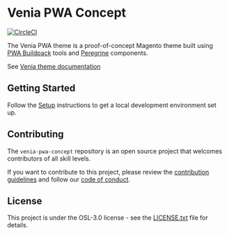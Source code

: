 # Venia PWA Concept

[![CircleCI](https://circleci.com/gh/magento-research/venia-pwa-concept.svg?style=svg&circle-token=8184a92e30a5842fbdafe7f2b86f49b794828f0d)](https://circleci.com/gh/magento-research/venia-pwa-concept)

The Venia PWA theme is a proof-of-concept Magento theme built using [PWA Buildpack] tools and [Peregrine] components.

See [Venia theme documentation]

## Getting Started

Follow the [Setup] instructions to get a local development environment set up.

## Contributing

The `venia-pwa-concept` repository is an open source project that welcomes contributors of all skill levels.

If you want to contribute to this project, please review the [contribution guidelines] and follow our [code of conduct].

## License

This project is under the OSL-3.0 license - see the [LICENSE.txt] file for details.

[PWA Buildpack]: https://magento-research.github.io/pwa-devdocs/pwa-buildpack/
[Peregrine]: https://magento-research.github.io/pwa-devdocs/peregrine/
[Venia theme documentation]: https://magento-research.github.io/pwa-devdocs/venia-pwa-concept/
[Setup]: https://magento-research.github.io/pwa-devdocs/venia-pwa-concept/setup/
[contribution guidelines]: .github/CONTRIBUTING.md
[code of conduct]: .github/CODE_OF_CONDUCT.md
[LICENSE.txt]: LICENSE.txt
